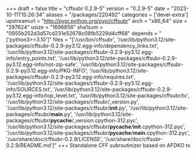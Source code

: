 +++
draft = false
title = "cffsubr 0.2.9-5"
version = "0.2.9-5"
date = "2023-10-11T15:26:34"
aliases = "/packages/220492"
categories = ['devel-extra']
upstreamurl = "http://pypi.python.org/pypi/cffsubr"
arch = "x86_64"
size = "297624"
usize = "1696856"
sha1sum = "0955b252d3d57cd231e52678c08fb5229d4cff68"
depends = "['python3>=3.10']"
files = "['/usr/bin/cffsubr', '/usr/lib/python3.12/site-packages/cffsubr-0.2.9-py3.12.egg-info/dependency_links.txt', '/usr/lib/python3.12/site-packages/cffsubr-0.2.9-py3.12.egg-info/entry_points.txt', '/usr/lib/python3.12/site-packages/cffsubr-0.2.9-py3.12.egg-info/not-zip-safe', '/usr/lib/python3.12/site-packages/cffsubr-0.2.9-py3.12.egg-info/PKG-INFO', '/usr/lib/python3.12/site-packages/cffsubr-0.2.9-py3.12.egg-info/requires.txt', '/usr/lib/python3.12/site-packages/cffsubr-0.2.9-py3.12.egg-info/SOURCES.txt', '/usr/lib/python3.12/site-packages/cffsubr-0.2.9-py3.12.egg-info/top_level.txt', '/usr/lib/python3.12/site-packages/cffsubr/tx', '/usr/lib/python3.12/site-packages/cffsubr/_version.py', '/usr/lib/python3.12/site-packages/cffsubr/__init__.py', '/usr/lib/python3.12/site-packages/cffsubr/__main__.py', '/usr/lib/python3.12/site-packages/cffsubr/__pycache__/_version.cpython-312.pyc', '/usr/lib/python3.12/site-packages/cffsubr/__pycache__/__init__.cpython-312.pyc', '/usr/lib/python3.12/site-packages/cffsubr/__pycache__/__main__.cpython-312.pyc', '/usr/share/doc/cffsubr-0.2.9/LICENSE', '/usr/share/doc/cffsubr-0.2.9/README.md']"
+++
Standalone CFF subroutinizer based on AFDKO tx